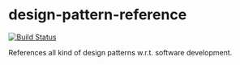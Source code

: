 # design-pattern-reference

[![Build Status](https://travis-ci.org/fkromer/design-pattern-references.png)](https://travis-ci.org/fkromer/design-pattern-references)

References all kind of design patterns w.r.t. software development.
